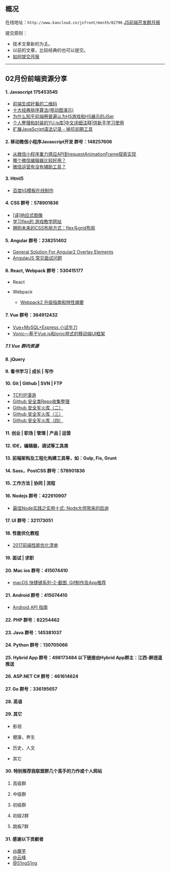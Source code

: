 ## 概况

在线地址：`http://www.kancloud.cn/jsfront/month/82796` [JS前端开发群月报](http://www.kancloud.cn/jsfront/month/82796)


提交原则：

- 技术文章新的为主。
- 以前的文章，比较经典的也可以提交。
- [如何提交月报](http://www.kancloud.cn/jsfront/month/227309)

---


## 02月份前端资源分享
#### 1. Javascript 175453545
- [前端生成好看的二维码](https://github.com/kciter/qart.js)
- [十大经典排序算法(带动图演示) ](https://sort.hust.cc/)
- [为什么知乎前端圈普遍认为H5游戏和H5展示的JSer](https://www.zhihu.com/question/55417046)
- [个人整理和封装的YU.js库|中文详细注释|供新手学习使用](https://github.com/mack-wang/yurencloud/blob/master/study/AdvancEDDOMScripting/dist/readme.md)
- [扩展JavaScript语法记录 - 掉坑初期工具](https://blog.zsxsoft.com/post/28)

#### 2. 移动微信小程序Javascript开发 群号：148257606
- [从微信小程序重力感应API到requestAnimationFrame探索实现](https://segmentfault.com/a/1190000008147122)
- [哪个微信编辑器比较好用？](https://www.zhihu.com/question/30770510)
- [微信运营有没有辅助工具？](https://www.zhihu.com/question/20981010)

#### 3. Html5
- [百度h5模板在线制作](http://h5.baidu.com/)

#### 4. CSS  群号：578901836
- [\[译\]响应式图像](https://www.chengrang.com/responsive-images.html)
- [学习flex的 游戏教学网站](http://flexboxfroggy.com/#zh-cn)
- [拥抱未来的CSS布局方式：flex与grid布局](http://www.xingbofeng.com/css-grid-flex/)

#### 5. Angular 群号：238251402
- [General Solution For Angular2 Overlay Elements](https://ng2-ui.github.io/)
- [AngularJS 常见面试问题](http://caibaojian.com/toutiao/6053)

#### 6. React, Webpack 群号：530415177
- React


- Webpack

    - [Webpack2 升级指南和特性摘要](https://segmentfault.com/a/1190000008181955)

#### 7. Vue 群号：364912432
- [Vue+MySQL+Express 小试牛刀](http://fehey.com/2017/01/20/vue-mysql-express/)
- [Vonic—基于Vue.js和ionic样式的移动端UI框架](https://github.com/wangdahoo/vonic)

##### 7.1 Vue 群内资源


#### 8. jQuery

#### 9. 看书学习 | 成长 | 写作


#### 10. Git | Github | SVN | FTP
- [TCP/IP漫游](http://blog.mrriddler.com/2017/01/13/TCP:IP%E6%BC%AB%E6%B8%B8/)
- [Github 安全类Repo收集整理](https://zhuanlan.zhihu.com/p/21380662)
- [Github 安全军火库（二）](https://zhuanlan.zhihu.com/p/22110538)
- [Github 安全军火库（三）](https://zhuanlan.zhihu.com/p/22684414)
- [Github 安全军火库（四）](https://zhuanlan.zhihu.com/p/25104414)


#### 11. 创业 | 职场 | 管理 | 产品 | 运营

#### 12. IDE，编辑器，调试等工具类

#### 13. 前端架构及工程化构建工具等，如：Gulp, Fis, Grunt

#### 14. Sass，PostCSS  群号：578901836

#### 15. 工作方法 | 协同 | 流程

#### 16. Nodejs 群号：422910907
- [最佳Node实践之实用十式: Node大师带来的启迪](http://www.zcfy.cc/article/10-node-js-best-practices-enlightenment-from-the-node-gurus-2445.html)

#### 17. UI 群号：321173051

#### 18. 性能优化教程
- [2017前端性能优化清单](https://github.com/Findow-team/Blog/issues/11)

#### 19. 面试 | 求职

#### 20. Mac ios 群号：415074410
- [macOS 快捷键系列-2-截图, Gif制作及App推荐](http://singsing.io/blog/2017/01/23/Mac-2/)

#### 21. Android 群号：415074410
- [Android API 指南](http://mp.weixin.qq.com/s?__biz=MzI4MTQyNDg3Mg==&mid=2247483984&idx=1&sn=39594f4e438806c767474a80cc382037&chksm=eba824d7dcdfadc1d0c81606c0471ba87bebc1306acb08e9b447e313433e1774f31baafb48ca#rd)

#### 22. PHP 群号：82254462

#### 23. Java 群号：145381037

#### 24. Python 群号：130705066

#### 25. Hybrid App 群号：498173484 以下链接由Hybrid App群主：江西-醉逍遥推送

#### 26. ASP.NET C# 群号：461614624

#### 27. Go 群号：336195657

#### 28. 英语

#### 29. 其它

- 影视


- 健康，养生


- 历史，人文


- 其它



#### 30. 特别推荐我联盟群几个高手的力作或个人网站

1. 高级群



2. 中级群


3. 初级群

4. 初级2群


5. 跳板7群


#### 31. 感谢以下贡献者
- [@魔芋](https://github.com/moyuling)
- [@云峰](https://github.com/wuyunfeng8)
- [@S1ngS1ng](https://github.com/S1ngS1ng)
